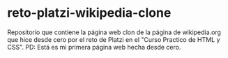 # reto-platzi-wikipedia-clone
Repositorio que contiene la página web clon de la página de wikipedia.org que hice desde cero por el reto de Platzi en el "Curso Practico de HTML y CSS". PD: Está es mi primera página web hecha desde cero.
